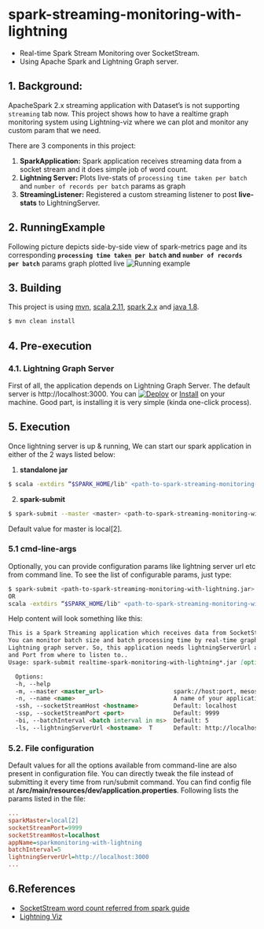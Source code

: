 # spark-streaming-monitoring-with-lightning
- Real-time Spark Stream Monitoring over SocketStream.
- Using Apache Spark and Lightning Graph server. 

## 1. Background:
ApacheSpark 2.x streaming application with Dataset’s is not supporting ```streaming``` tab now. This project shows how to have a realtime graph monitoring system using Lightning-viz where we can plot and monitor any custom param that we need.

There are 3 components in this project:
1. **SparkApplication:** Spark application receives streaming data from a socket stream and it does simple job of word count.
2. **Lightning Server:** Plots live-stats of ```processing time taken per batch``` and ```number of records per batch``` params as graph
3. **StreamingListener:** Registered a custom streaming listener to post **live-stats** to LightningServer.

## 2. RunningExample
Following picture depicts side-by-side view of spark-metrics page and its corresponding **```processing time taken per batch``` and ```number of records per batch```** params graph plotted live
![Running example](https://user-images.githubusercontent.com/22542670/27770239-5e636fa6-5f58-11e7-8b72-28470de103dd.png)

## 3. Building
This project is using [mvn](#mvn), [scala 2.11](#scala), [spark 2.x](#spark) and [java 1.8](#java).
```sh
$ mvn clean install
```

## 4. Pre-execution
### 4.1. Lightning Graph Server
First of all, the application depends on Lightning Graph Server.
The default server is http://localhost:3000. You can [![Deploy](https://www.herokucdn.com/deploy/button.svg)](https://heroku.com/deploy?template=https://github.com/lightning-viz/lightning/tree/v1.2.1) or [Install](#lightning) on your machine. Good part, is installing it is very simple (kinda one-click process).

## 5. Execution
Once lightning server is up & running, We can start our spark application in either of the 2 ways listed below:

1. **standalone jar**
```sh
$ scala -extdirs “$SPARK_HOME/lib" <path-to-spark-streaming-monitoring-with-lightning.jar> --master <master> <cmd-line-args>
```

2. **spark-submit**
```sh
$ spark-submit --master <master> <path-to-spark-streaming-monitoring-with-lightning.jar> <cmd-line-args>
```
Default value for master is local[2].

### 5.1 cmd-line-args
Optionally, you can provide configuration params like lightning server url etc from command line.
To see the list of configurable params, just type:
```sh
$ spark-submit <path-to-spark-streaming-monitoring-with-lightning.jar> --help
OR
scala -extdirs “$SPARK_HOME/lib" <path-to-spark-streaming-monitoring-with-lightning.jar> -h
```
Help content will look something like this:
```markdown
This is a Spark Streaming application which receives data from SocketStream and does word count.
You can monitor batch size and batch processing time by real-time graph that's rendered using
Lightning graph server. So, this application needs lightningServerUrl and SocketStreamHost
and Port from where to listen to..
Usage: spark-submit realtime-spark-monitoring-with-lightning*.jar [options]

  Options:
  -h, --help
  -m, --master <master_url>                    spark://host:port, mesos://host:port, yarn, or local.
  -n, --name <name>                            A name of your application.
  -ssh, --socketStreamHost <hostname>          Default: localhost
  -ssp, --socketStreamPort <port>              Default: 9999
  -bi, --batchInterval <batch interval in ms>  Default: 5
  -ls, --lightningServerUrl <hostname>  T      Default: http://localhost:3000
```

### 5.2. File configuration
Default values for all the options available from command-line are also present in configuration file. 
You can directly tweak the file instead of submitting it every time from run/submit command.
You can find config file at **/src/main/resources/dev/application.properties**. 
Following lists the params listed in the file:
```ini
...
sparkMaster=local[2]
socketStreamPort=9999
socketStreamHost=localhost
appName=sparkmonitoring-with-lightning
batchInterval=5
lightningServerUrl=http://localhost:3000
...
```

##  6.References
- [SocketStream word count referred from spark guide](https://spark.apache.org/docs/latest/streaming-programming-guide.html)
- [Lightning Viz](http://lightning-viz.org/usage/#creating)
